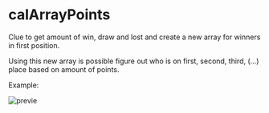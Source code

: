 # calArrayPoints
Clue to get amount of win, draw and lost and create a new array for winners in first position.

Using this new array is possible figure out who is on first, second, third, (...) place based on amount of points.

Example:

![previe](https://github.com/wbhaese/calcArrayPoints/blob/main/previewResult.jpg)
